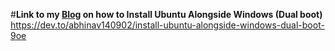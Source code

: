 #**Link to my [Blog](https://dev.to/abhinav140902/install-ubuntu-alongside-windows-dual-boot-9oe) on how to Install Ubuntu Alongside Windows (Dual boot)**
https://dev.to/abhinav140902/install-ubuntu-alongside-windows-dual-boot-9oe
